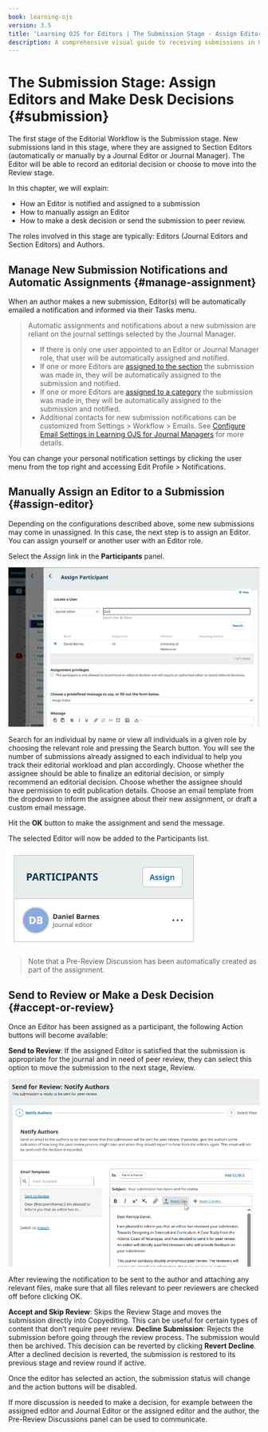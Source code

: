 ```yaml
---
book: learning-ojs
version: 3.5
title: 'Learning OJS for Editors | The Submission Stage - Assign Editors and Make Desk Decisions'
description: A comprehensive visual guide to receiving submissions in OJS, conducting peer review, making editorial decisions, copyediting and laying out final proofs, and publishing content in OJS for Editors.
---
```


# The Submission Stage: Assign Editors and Make Desk Decisions {#submission}
The first stage of the Editorial Workflow is the Submission stage. New submissions land in this stage, where they are assigned to Section Editors (automatically or manually by a Journal Editor or Journal Manager). The Editor will be able to record an editorial decision or choose to move into the Review stage. 

In this chapter, we will explain:
* How an Editor is notified and assigned to a submission
* How to manually assign an Editor
* How to make a desk decision or send the submission to peer review.

The roles involved in this stage are typically: Editors (Journal Editors and Section Editors) and Authors.

## Manage New Submission Notifications and Automatic Assignments {#manage-assignment}

When an author makes a new submission, Editor(s) will be automatically emailed a notification and informed via their Tasks menu. 

>  Automatic assignments and notifications about a new submission are reliant on the journal settings selected by the Journal Manager. 
>
> * If there is only one user appointed to an Editor or Journal Manager role, that user will be automatically assigned and notified. 
> * If one or more Editors are [assigned to the section](../../journal-managers/en/policies.md#edit-section) the submission was made in, they will be automatically assigned to the submission and notified.
> * If one or more Editors are [assigned to a category](../../journal-managers/en/policies.md#categories) the submission was made in, they will be automatically assigned to the submission and notified.
> * Additional contacts for new submission notifications can be customized from Settings > Workflow > Emails. See [Configure Email Settings in Learning OJS for Journal Managers](../../journal-managers/en/communications.md#email-config) for more details.

You can change your personal notification settings by clicking the user menu from the top right and accessing Edit Profile > Notifications.

## Manually Assign an Editor to a Submission {#assign-editor}

Depending on the configurations described above, some new submissions may come in unassigned. In this case, the next step is to assign an Editor. You can assign yourself or another user with an Editor role.

Select the _Assign_ link in the **Participants** panel.

![The Add Participants window, showing that a specific Editor has been searched for and selected. The Editor’s name, number of assignments, affiliation, and reviewing interests are shown..](./assets/editor-assign-3.5.png)

Search for an individual by name or view all individuals in a given role by choosing the relevant role and pressing the Search button. You will see the number of submissions already assigned to each individual to help you track their editorial workload and plan accordingly.
Choose whether the assignee should be able to finalize an editorial decision, or simply recommend an editorial decision.
Choose whether the assignee should have permission to edit publication details.
Choose an email template from the dropdown to inform the assignee about their new assignment, or draft a custom email message. 

Hit the **OK** button to make the assignment and send the message.

The selected Editor will now be added to the Participants list.

![The added participants name shown in the participants list.](./assets/participant-assigned-3.5.png)

> Note that a Pre-Review Discussion has been automatically created as part of the assignment.

## Send to Review or Make a Desk Decision {#accept-or-review}

Once an Editor has been assigned as a participant, the following Action buttons will become available:

**Send to Review**: If the assigned Editor is satisfied that the submission is appropriate for the journal and in need of peer review, they can select this option to move the submission to the next stage, Review. 

![The Send to Review confirmation window.](./assets/send-for-review-3.5.png)

After reviewing the notification to be sent to the author and attaching any relevant files, make sure that all files relevant to peer reviewers are checked off before clicking OK.

**Accept and Skip Review**: Skips the Review Stage and moves the submission directly into Copyediting. This can be useful for certain types of content that don’t require peer review.
**Decline Submission**: Rejects the submission before going through the review process. The submission would then be archived. This decision can be reverted by clicking **Revert Decline**. After a declined decision is reverted, the submission is restored to its previous stage and review round if active.

Once the editor has selected an action, the submission status will change and the action buttons will be disabled.

If more discussion is needed to make a decision, for example between the assigned editor and Journal Editor or the assigned editor and the author, the Pre-Review Discussions panel can be used to communicate.

